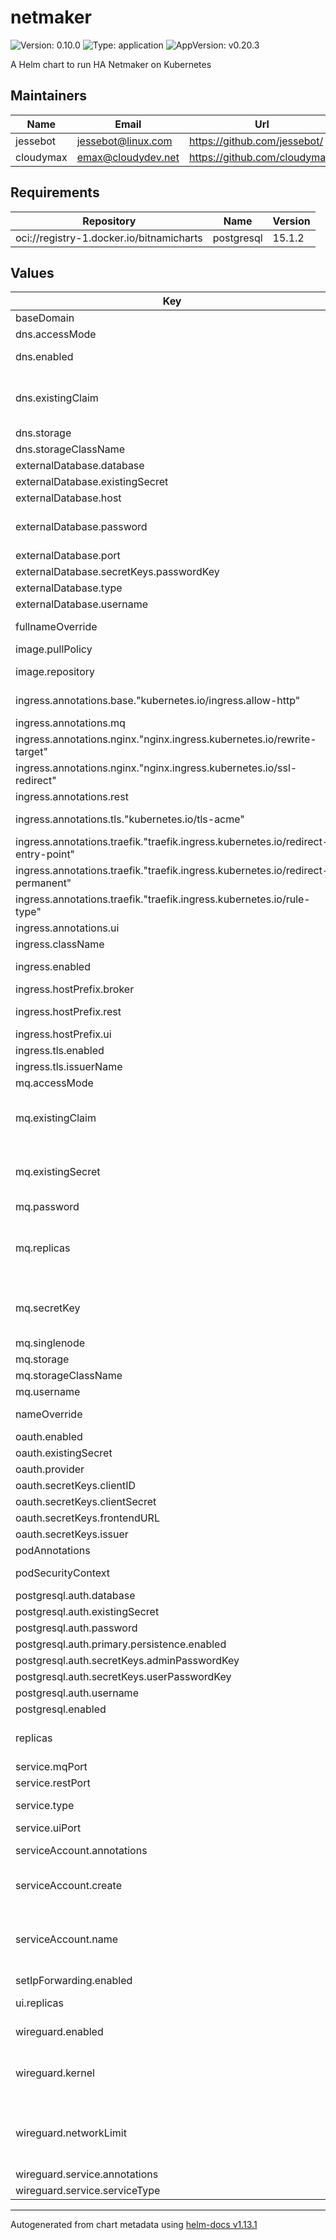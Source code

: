 # netmaker

![Version: 0.10.0](https://img.shields.io/badge/Version-0.10.0-informational?style=flat-square) ![Type: application](https://img.shields.io/badge/Type-application-informational?style=flat-square) ![AppVersion: v0.20.3](https://img.shields.io/badge/AppVersion-v0.20.3-informational?style=flat-square)

A Helm chart to run HA Netmaker on Kubernetes

## Maintainers

| Name | Email | Url |
| ---- | ------ | --- |
| jessebot | <jessebot@linux.com> | <https://github.com/jessebot/> |
| cloudymax | <emax@cloudydev.net> | <https://github.com/cloudymax/> |

## Requirements

| Repository | Name | Version |
|------------|------|---------|
| oci://registry-1.docker.io/bitnamicharts | postgresql | 15.1.2 |

## Values

| Key | Type | Default | Description |
|-----|------|---------|-------------|
| baseDomain | string | `"example.com"` |  |
| dns.accessMode | string | `"ReadWriteOnce"` |  |
| dns.enabled | bool | `false` | whether or not to deploy coredns |
| dns.existingClaim | string | `""` | existingClaim, if not set, defaults to HELM.RELEASE.NAME-dns |
| dns.storage | string | `"1Gi"` |  |
| dns.storageClassName | string | `""` |  |
| externalDatabase.database | string | `"netmaker"` | postgress db |
| externalDatabase.existingSecret | string | `""` |  |
| externalDatabase.host | string | `"external.postgres.url"` | postgres host |
| externalDatabase.password | string | `""` | postgres pass for netmaker user. ignored if existingSecret is set |
| externalDatabase.port | int | `5432` | postgres hosts port |
| externalDatabase.secretKeys.passwordKey | string | `""` |  |
| externalDatabase.type | string | `"postgresql"` |  |
| externalDatabase.username | string | `"netmaker"` | postgres username |
| fullnameOverride | string | `""` | override the full name for netmaker objects |
| image.pullPolicy | string | `"IfNotPresent"` | Pull Policy for images |
| image.repository | string | `"gravitl/netmaker"` | The image repo to pull Netmaker image from |
| ingress.annotations.base."kubernetes.io/ingress.allow-http" | string | `"false"` | annotation to generate ACME certs if available |
| ingress.annotations.mq | object | `{}` |  |
| ingress.annotations.nginx."nginx.ingress.kubernetes.io/rewrite-target" | string | `"/"` | destination addr for route |
| ingress.annotations.nginx."nginx.ingress.kubernetes.io/ssl-redirect" | string | `"true"` | Redirect http to https |
| ingress.annotations.rest | object | `{}` |  |
| ingress.annotations.tls."kubernetes.io/tls-acme" | string | `"true"` | use acme cert if available |
| ingress.annotations.traefik."traefik.ingress.kubernetes.io/redirect-entry-point" | string | `"https"` | Redirect to https |
| ingress.annotations.traefik."traefik.ingress.kubernetes.io/redirect-permanent" | string | `"true"` | Redirect to https permanently |
| ingress.annotations.traefik."traefik.ingress.kubernetes.io/rule-type" | string | `"PathPrefixStrip"` | rule type |
| ingress.annotations.ui | object | `{}` |  |
| ingress.className | string | `"nginx"` |  |
| ingress.enabled | bool | `true` | attempts to configure ingress if true |
| ingress.hostPrefix.broker | string | `"broker."` | mqtt route subdomain |
| ingress.hostPrefix.rest | string | `"api."` | api (REST) route subdomain |
| ingress.hostPrefix.ui | string | `"dashboard."` | ui route subdomain |
| ingress.tls.enabled | bool | `false` |  |
| ingress.tls.issuerName | string | `"letsencrypt-prod"` |  |
| mq.accessMode | string | `"ReadWriteMany"` |  |
| mq.existingClaim | string | `""` | name of existing PVC claim to use. if set, storageClassName is ignored |
| mq.existingSecret | string | `""` | name of an existing secret to use for mq password. If set, ignores mq.password |
| mq.password | string | `"3yyerWGdds43yegGR"` |  |
| mq.replicas | int | `1` | how many MQTT replicas to create change to 2 or more and set singlenode to false if needed |
| mq.secretKey | string | `""` | name of key in existing secret to grab password from. If set, ignores mq.password |
| mq.singlenode | bool | `true` |  |
| mq.storage | string | `"128Mi"` |  |
| mq.storageClassName | string | `""` |  |
| mq.username | string | `"netmaker"` |  |
| nameOverride | string | `""` | override the name for netmaker objects |
| oauth.enabled | bool | `false` |  |
| oauth.existingSecret | string | `""` |  |
| oauth.provider | string | `"oidc"` |  |
| oauth.secretKeys.clientID | string | `nil` |  |
| oauth.secretKeys.clientSecret | string | `nil` |  |
| oauth.secretKeys.frontendURL | string | `nil` |  |
| oauth.secretKeys.issuer | string | `nil` |  |
| podAnnotations | object | `{}` | pod annotations to add |
| podSecurityContext | object | `{}` | pod security contect to add |
| postgresql.auth.database | string | `"netmaker"` |  |
| postgresql.auth.existingSecret | string | `""` |  |
| postgresql.auth.password | string | `""` |  |
| postgresql.auth.primary.persistence.enabled | bool | `true` |  |
| postgresql.auth.secretKeys.adminPasswordKey | string | `""` |  |
| postgresql.auth.secretKeys.userPasswordKey | string | `""` |  |
| postgresql.auth.username | string | `"netmaker"` |  |
| postgresql.enabled | bool | `true` |  |
| replicas | int | `1` | number of netmaker server replicas to create |
| service.mqPort | int | `443` | port for MQTT service |
| service.restPort | int | `8081` | port for API service |
| service.type | string | `"ClusterIP"` | type for netmaker server services |
| service.uiPort | int | `80` | port for UI service |
| serviceAccount.annotations | object | `{}` | Annotations to add to the service account |
| serviceAccount.create | bool | `true` | Specifies whether a service account should be created |
| serviceAccount.name | string | `""` | Name of SA to use. If not set and create is true, a name is generated using the fullname template |
| setIpForwarding.enabled | bool | `true` |  |
| ui.replicas | int | `1` | how many UI replicas to create |
| wireguard.enabled | bool | `true` | whether or not to use WireGuard on server |
| wireguard.kernel | bool | `false` | whether or not to use Kernel WG (should be false unless WireGuard is installed on hosts). |
| wireguard.networkLimit | int | `10` | max number of networks that Netmaker will support if running with WireGuard enabled |
| wireguard.service.annotations | object | `{}` |  |
| wireguard.service.serviceType | string | `"NodePort"` |  |

----------------------------------------------
Autogenerated from chart metadata using [helm-docs v1.13.1](https://github.com/norwoodj/helm-docs/releases/v1.13.1)
